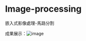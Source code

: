 # Image-processing
嵌入式影像處理-馬路分割

成果展示：![image](https://github.com/user-attachments/assets/37eee3ca-cac5-433f-8c06-c802681b2414)

